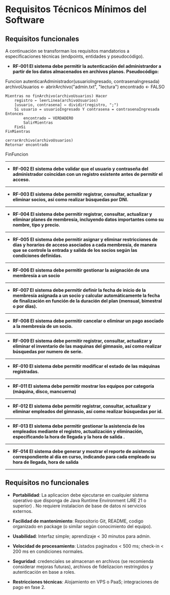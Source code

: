 # Requisitos Técnicos Mínimos del Software

## Requisitos funcionales

A continuación se transforman los requisitos mandatorios a especificaciones técnicas (endpoints, entidades y pseudocódigo).

- **RF-001 El sistema debe permitir la autenticación del administrardor a partir de los datos almacenados en archivos planos.**
**Pseudocódigo:**
  
Funcion autenticarAdministrador(usuarioIngresado, contrasenaIngresada)
    archivoUsuarios ← abrirArchivo("admin.txt", "lectura")
    encontrado ← FALSO
    
    Mientras no finArchivo(archivoUsuarios) Hacer
        registro ← leerLinea(archivoUsuarios)
        [usuario, contrasena] ← dividir(registro, ";")
        Si usuario = usuarioIngresado Y contrasena = contrasenaIngresada Entonces
            encontrado ← VERDADERO
            SalirMientras
        FinSi
    FinMientras
    
    cerrarArchivo(archivoUsuarios)
    Retornar encontrado
FinFuncion

---

- **RF-002 El sistema debe validar que el usuario y contraseña del administrador coincidan con un registro existente antes de permitir el acceso.**

---

- **RF-003 El sistema debe permitir registrar, consultar, actualizar y eliminar socios, así como realizar búsquedas por DNI.**

---

- **RF-004 El sistema debe permitir registrar, consultar, actualizar y eliminar planes de membresía, incluyendo datos importantes como su nombre, tipo y precio.**

---

- **RF-005 El sistema debe permitir asignar y eliminar restricciones de días y horarios de acceso asociados a cada membresía, de manera que se controle la entrada y salida de los socios según las condiciones definidas.**

---

- **RF-006 El sistema debe permitir gestionar la asignación de una membresía a un socio**

---

- **RF-007 El sistema debe permitir definir la fecha de inicio de la membresía asignada a un socio y calcular automáticamente la fecha de finalización en función de la duración del plan (mensual, bimestral o por días).**

---

- **RF-008 El sistema debe permitir cancelar o eliminar un pago asociado a la membresía de un socio.**

---

- **RF-009 El sistema debe permitir registrar, consultar, actualizar y eliminar el inventario de las maquinas del gimnasio, así como realizar búsquedas por numero de serie.**

---

- **RF-010 El sistema debe permitir modificar el estado de las máquinas registradas.**

---

- **RF-011 El sistema debe permitir mostrar los equipos por categoría (máquina, disco, mancuerna)**

---

- **RF-012 El sistema debe permitir registrar, consultar, actualizar y eliminar empleados del gimnasio, así como realizar búsquedas por id.**

---

- **RF-013 El sistema debe permitir gestionar la asistencia de los empleados mediante el registro, actualización y eliminación, especificando la hora de llegada y la hora de salida .**

---

- **RF-014 El sistema debe generar y mostrar el reporte de asistencia correspondiente al día en curso, indicando para cada empleado su hora de llegada, hora de salida**

---

## Requisitos no funcionales

- **Portabilidad**: La aplicacion debe ejecutarse en cualquier sistema operativo que disponga de Java Runtime Environment (JRE 21 o superior) . No requiere instalacion de base de datos ni servicios externos.

- **Facilidad de mantenimiento**: Repositorio Git, README, codigo organizado en package (o similar según conocimiento del equipo).

- **Usabilidad**: Interfaz simple; aprendizaje < 30 minutos para admin.

- **Velocidad de procesamiento**: Listados paginados < 500 ms; check-in < 200 ms en condiciones normales.

- **Seguridad**: credenciales se almacenan en archivos (se recomienda considerar mejoras futuras), archivos de fidelizacion restringidos y autenticación en base a roles.

- **Restricciones técnicas**: Alojamiento en VPS o PaaS; integraciones de pago en fase 2.
